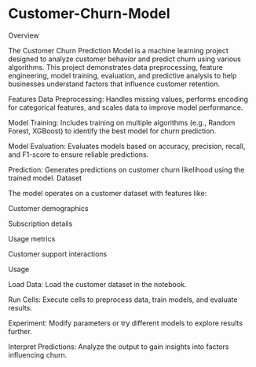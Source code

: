 # Customer-Churn-Model
Overview

The Customer Churn Prediction Model is a machine learning project designed to analyze customer behavior and predict churn using various algorithms. This project demonstrates data preprocessing, feature engineering, model training, evaluation, and predictive analysis to help businesses understand factors that influence customer retention.

Features Data Preprocessing: Handles missing values, performs encoding for categorical features, and scales data to improve model performance.

Model Training: Includes training on multiple algorithms (e.g., Random Forest, XGBoost) to identify the best model for churn prediction.

Model Evaluation: Evaluates models based on accuracy, precision, recall, and F1-score to ensure reliable predictions.

Prediction: Generates predictions on customer churn likelihood using the trained model. Dataset

The model operates on a customer dataset with features like:

Customer demographics

Subscription details

Usage metrics

Customer support interactions

Usage

Load Data: Load the customer dataset in the notebook.

Run Cells: Execute cells to preprocess data, train models, and evaluate results.

Experiment: Modify parameters or try different models to explore results further.

Interpret Predictions: Analyze the output to gain insights into factors influencing churn.
